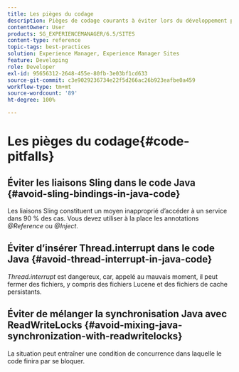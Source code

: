 ```yaml
---
title: Les pièges du codage
description: Pièges de codage courants à éviter lors du développement pour AEM
contentOwner: User
products: SG_EXPERIENCEMANAGER/6.5/SITES
content-type: reference
topic-tags: best-practices
solution: Experience Manager, Experience Manager Sites
feature: Developing
role: Developer
exl-id: 95656312-2648-455e-80fb-3e03bf1cd633
source-git-commit: c3e9029236734e22f5d266ac26b923eafbe0a459
workflow-type: tm+mt
source-wordcount: '89'
ht-degree: 100%

---
```


# Les pièges du codage{#code-pitfalls}

## Éviter les liaisons Sling dans le code Java {#avoid-sling-bindings-in-java-code}

Les liaisons Sling constituent un moyen inapproprié d’accéder à un service dans 90 % des cas. Vous devez utiliser à la place les annotations *@Reference* ou *@Inject*.

## Éviter d’insérer Thread.interrupt dans le code Java {#avoid-thread-interrupt-in-java-code}

*Thread.interrupt* est dangereux, car, appelé au mauvais moment, il peut fermer des fichiers, y compris des fichiers Lucene et des fichiers de cache persistants.

## Éviter de mélanger la synchronisation Java avec ReadWriteLocks {#avoid-mixing-java-synchronization-with-readwritelocks}

La situation peut entraîner une condition de concurrence dans laquelle le code finira par se bloquer.
